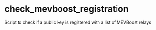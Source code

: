 # check_mevboost_registration
Script to check if a public key is registered with a list of MEVBoost relays
